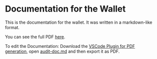 # Documentation for the Wallet

This is the documentation for the wallet. It was written in a markdown-like format. 

You can see the full PDF [here](./audit-doc.pdf).

To edit the Documentation: Download the [VSCode Plugin for PDF generation](https://marketplace.visualstudio.com/items?itemName=yzane.markdown-pdf), open [audit-doc.md](audit-doc.md) and then export it as PDF.


